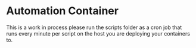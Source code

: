 # Automation Container

This is a work in process please run the scripts folder as a cron job that runs every minute per script on the host you are deploying your containers to.
